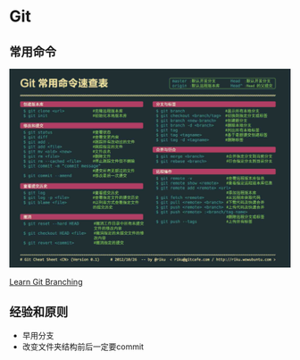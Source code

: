 # Git

## 常用命令

![Git](../../pics/Git.png)

[Learn Git Branching](https://learngitbranching.js.org/?locale=zh_CN)

## 经验和原则

- 早用分支
- 改变文件夹结构前后一定要commit
